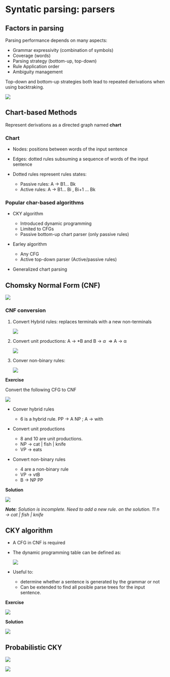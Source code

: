 # Syntatic parsing: parsers

## Factors in parsing

Parsing performance depends on many aspects:

* Grammar expressivity (combination of symbols)
* Coverage (words)
* Parsing strategy (bottom-up, top-down)
* Rule Application order
* Ambiguity management

Top-down and bottom-up strategies both lead to repeated derivations when using backtraking. 

![](Img/w9/problems.jpg)

## Chart-based Methods

Represent derivations as a directed graph named **chart**

### Chart

* Nodes: positions between words of the input sentence

* Edges: dotted rules subsuming a sequence of words of the input sentence

* Dotted rules represent rules states:

  * Passive rules: A &rarr; B1... Bk
  * Active rules: A &rarr; B1... Bi , Bi+1 ... Bk

  

### Popular char-based algorithms

* CKY algorithm

  * Introduced dynamic programming
  * Limited to CFGs
  * Passive bottom-up chart parser (only passive rules)

* Earley algorithm

  * Any CFG
  * Active top-down parser (Active/passive rules)

* Generalized chart parsing

  

## Chomsky Normal Form (CNF)

![](Img/w9/cnf.png)

### CNF conversion

1. Convert Hybrid rules: replaces terminals with a new non-terminals

   ![](Img/w9/r1.png)

2. Convert unit productions: A &rarr; *B and B &rarr; *&alpha;*  => A &rarr; &alpha;

   ![](Img/w9/r2.png)

3. Conver non-binary rules:

   ![](Img/w9/r3.png)

**Exercise**

Convert the following CFG to CNF

![](Img/w9/ex1.png)

* Conver hybrid rules
  * 6 is a hybrid rule.  PP &rarr; A NP ; A &rarr; with

* Convert unit productions
  - 8 and 10 are unit productions. 
  - NP &rarr; cat | fish | knife
  - VP &rarr; eats
* Convert non-binary rules
  * 4 are a non-binary rule
  * VP &rarr; vtB
  * B &rarr; NP PP

**Solution**

![](Img/w9/ex1_sol.png)

***Note**: Solution is incomplete. Need to add a new rule. on the solution. 11 n &rarr; cat | fish | knife*

## CKY algorithm

* A CFG in CNF is required

* The dynamic programming table can be defined as:

  ![](Img/w9/dyn_progr_table.png)

* Useful to:
  * determine whether a sentence is generated by the grammar or not
  * Can be extended to find all posible parse trees for the input sentence.

**Exercise**

![](Img/w9/ex2.png)



**Solution**

![](Img/w9/sol_ex2.png)

## Probabilistic CKY

![](Img/w9/probabilistic_cky.jpg)

![](Img/w9/probabilistic_cky2.jpg)
